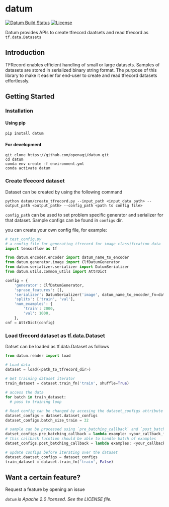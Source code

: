 # datum

<a href="https://github.com/openagi/datum/actions?query=workflow%3Adatum_py37"><img alt="Datum Build Status" src="https://github.com/openagi/datum/workflows/datum_py37/badge.svg"></a>
[![License](https://img.shields.io/badge/License-Apache%202.0-blue.svg)](https://opensource.org/licenses/Apache-2.0)

Datum provides APIs to create tfrecord daatsets and read tfrecord as `tf.data.Datasets`

## Introduction

TFRecord enables efficient handling of small or large datasets. Samples of datasets are stored in serialized binary string format.
The purpose of this library to make it easier for end-user to create and read tfrecord datasets effortlessly.


## Getting Started

### Installation

#### Using pip
```Shell
pip install datum
```

#### For development
```Shell
git clone https://github.com/openagi/datum.git
cd datum
conda env create -f environment.yml
conda activate datum
```

### Create tfeecord dataset 
Dataset can be created by using the following command
```Shell
python datum/create_tfrecord.py --input_path <input_data path> --output_path <output_path> --config_path <path to config file>
```

`config_path` can be used to set problem specific generator and serializer for that dataset. Sample configs can be found in `configs` dir.

you can create your own config file, for example:
```Python
# test_config.py
# a config file for generating tfrecord for image classification data
import tensorflow as tf

from datum.encoder.encoder import datum_name_to_encoder
from datum.generator.image import ClfDatumGenerator
from datum.serializer.serializer import DatumSerializer
from datum.utils.common_utils import AttrDict

config = {
    'generator': ClfDatumGenerator,
    'sprase_features': [],
    'serializer': DatumSerializer('image', datum_name_to_encoder_fn=datum_name_to_encoder),
    'splits': ['train', 'val'],
    'num_examples': {
        'train': 2000,
        'val': 1000,
    },
cnf = AttrDict(config)
```


### Load tfrecord dataset as tf.data.Dataset
Datset can be loaded as tf.data.Dataset as follows

```Python
from datum.reader import load

# Load data
dataset = load(<path_to_tfrecord_dir>)
   
# Get training dataset iterator
train_dataset = dataset.train_fn('train', shuffle=True)

# access the data
for batch in train_dataset:
  # pass to training loop

# Read config can be changed by accesing the dataset_configs attribute
dataset_configs = dataset.dataset_configs
dataset_configs.batch_size_train = 32

# sample can be processed using `pre_batching_callback` and `post_batch_callback` fns.
datset_configs.pre_batching_callback = lambda example: <your_callback_fn(example, <*kwargs>)>
# this callback fucntion should be able to handle batch of examples
datset_configs.post_batching_callback = lambda examples: <your_callback_fn(examples, <*kwargs>)>

# update configs before iterating over the dataset
dataset.daatset_configs = dataset_configs
train_dataset = dataset.train_fn('train', False)
```


## Want a certain feature?

Request a feature by opening an issue


*`datum` is Apache 2.0 licensed. See the LICENSE file.*
